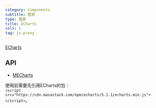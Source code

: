 ```yaml
---
category: Components
subtitle: 图表
type: 图表
title: ECharts
cols: 1
tag: js-proxy
---
```


[ECharts](https://echarts.apache.org/examples/zh/index.html)

## API

- [MECharts](/api/MECharts)

<!--alert:info-->
使用前需要先引用ECharts的包：
<br />
`<script src="https://cdn.masastack.com/npm/echarts/5.1.1/echarts.min.js"></script>`。
<!--/alert:info-->
